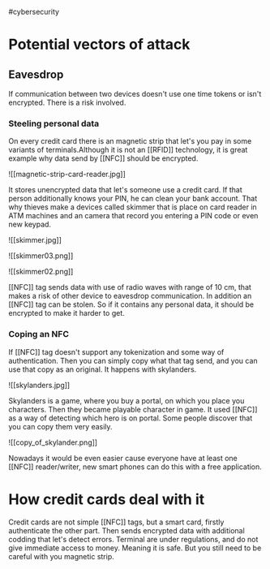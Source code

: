 #cybersecurity 

# Potential vectors of attack
## Eavesdrop
If communication between two devices doesn't use one time tokens or isn't encrypted. There is a risk involved.
### Steeling personal data
On every credit card there is an magnetic strip that let's you pay in some variants of terminals.Although it is not an [[RFID]] technology, it is great example why data send by [[NFC]] should be encrypted.

![[magnetic-strip-card-reader.jpg]]

It stores unencrypted data that let's someone use a credit card. If that person additionally knows your PIN, he can clean your bank account. That why thieves make a devices called skimmer that is place on card reader in ATM machines and an camera that record you entering a PIN code or even new keypad.

![[skimmer.jpg]]

![[skimmer03.png]]

![[skimmer02.png]]

[[NFC]] tag sends data with use of radio waves with range of 10 cm, that makes a risk of other device to eavesdrop communication. In addition an [[NFC]] tag can be stolen. So if it contains any personal data, it should be encrypted to make it harder to get.

### Coping an NFC

If [[NFC]] tag doesn't support any tokenization and some way of authentication. Then you can simply copy what that tag send, and you can use that copy as an original. It happens with skylanders.

![[skylanders.jpg]]

Skylanders is a game, where you buy a portal, on which you place you characters. Then they became playable character in game. It used [[NFC]] as a way of detecting which hero is on portal. Some people discover that you can copy them very easily. 

![[copy_of_skylander.png]]

Nowadays it would be even easier cause everyone have at least one [[NFC]] reader/writer, new smart phones can do this with a free application.

# How credit cards deal with it

Credit cards are not simple [[NFC]] tags, but a smart card, firstly authenticate the other part. Then sends encrypted data with additional codding that let's detect errors. Terminal are under regulations, and do not give immediate access to money. Meaning it is safe. But you still need to be careful with you magnetic strip.
